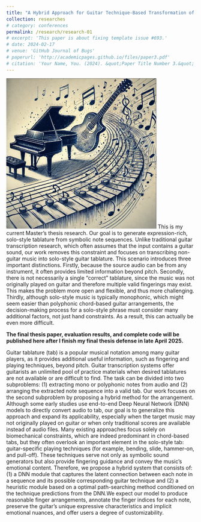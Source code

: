 ```yaml
---
title: "A Hybrid Approach for Guitar Technique-Based Transformation of Symbolic Notes into Solo-Style Tablature"
collection: researches
# category: conferences
permalink: /research/research-01
# excerpt: 'This paper is about fixing template issue #693.'
# date: 2024-02-17
# venue: 'GitHub Journal of Bugs'
# paperurl: 'http://academicpages.github.io/files/paper3.pdf'
# citation: 'Your Name, You. (2024). &quot;Paper Title Number 3.&quot; <i>GitHub Journal of Bugs</i>. 1(3).'
---
```

<img src="/images/gt_transcription.png" alt="transcription" width="400"/>  
This is my current Master’s thesis research. Our goal is to generate expression-rich, solo-style tablature from symbolic note sequences. Unlike traditional guitar transcription research, which often assumes that the input contains a guitar sound, our work removes this constraint and focuses on transcribing non-guitar music into solo-style guitar tablature. This scenario introduces three important distinctions.  Firstly, because the source audio can be from any instrument, it often provides limited information beyond pitch. Secondly, there is not necessarily a single “correct” tablature, since the music was not originally played on guitar and therefore multiple valid fingerings may exist. This makes the problem more open and flexible, and thus more challenging. Thirdly, although solo-style music is typically monophonic, which might seem easier than polyphonic chord-based guitar arrangements, the decision-making process for a solo-style phrase must consider many additional factors, not just hand constraints. As a result, this can actually be even more difficult.

<!-- ![tanscription](/images/gt_transcription.png) -->

**The final thesis paper, evaluation results, and complete code will be published here after I finish my final thesis defense in late April 2025.**

Guitar tablature (tab) is a popular musical notation among many guitar players, as it provides additional useful information, such as fingering and playing techniques, beyond pitch. Guitar transcription systems offer guitarists an unlimited pool of practice materials when desired tablatures are not available or are difficult to find. The task can be divided into two subproblems: (1) extracting mono or polyphonic notes from audio and (2) arranging the extracted note sequence into a valid tab. Our work focuses on the second subproblem by proposing a hybrid method for the arrangement. Although some early studies use end-to-end Deep Neural Network
(DNN) models to directly convert audio to tab, our goal is to generalize this approach and expand its applicability, especially when the target music may not originally played on guitar or when only traditional scores are available instead of audio
files.
Many existing approaches focus solely on biomechanical constraints, which are indeed predominant in chord-based tabs, but they often overlook an important element in the solo-style tab: guitar-specific playing techniques (for example, bending, slide, hammer-on, and pull-off). These techniques serve not only as symbolic sound generators but also provide fingering guidance and convey the music’s emotional content. Therefore, we propose a hybrid system that consists of: (1) a DNN module that captures the latent connection between each note in a sequence and its possible corresponding guitar technique and (2) a heuristic module based on a optimal path-searching method conditioned on the technique predictions from the DNN.We expect our model to produce reasonable finger arrangements, annotate the
finger indices for each note, preserve the guitar’s unique expressive characteristics and implicit emotional nuances, and offer users a degree of customizability.
